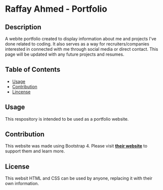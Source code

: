 # Raffay Ahmed - Portfolio

## Description
A webite portfolio created to display information about me and projects I've done related to coding. It also serves as a way for recruiters/companies interested in connected with me through social media or direct contact. This page will be updated with any future projects and resumes.

## Table of Contents
* [Usage](#Usage)
* [Contribution](#Contribution)
* [Lincense](#License)

## Usage
This respository is intended to be used as a portfolio website.

## Contribution
This website was made using Bootstrap 4. Please visit **[their website](http://www.github.com/)** to support them and learn more.

## License
This websit HTML and CSS can be used by anyone, replacing it with their own information.
